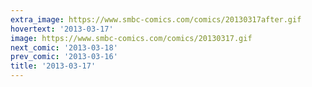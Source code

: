 ```yaml
---
extra_image: https://www.smbc-comics.com/comics/20130317after.gif
hovertext: '2013-03-17'
image: https://www.smbc-comics.com/comics/20130317.gif
next_comic: '2013-03-18'
prev_comic: '2013-03-16'
title: '2013-03-17'
---
```


